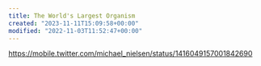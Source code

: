 ```yaml
---
title: The World's Largest Organism
created: "2023-11-11T15:09:58+00:00"
modified: "2022-11-03T11:52:47+00:00"
---
```

https://mobile.twitter.com/michael_nielsen/status/1416049157001842690

 